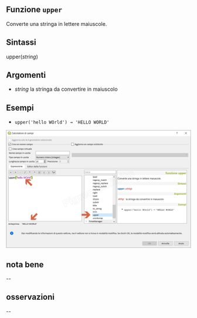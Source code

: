 ## Funzione `upper`

Converte una stringa in lettere maiuscole.

## Sintassi

upper(_string_)

## Argomenti

* _string_ la stringa da convertire in maiuscolo

## Esempi

* `upper('hello WOrld') → 'HELLO WORLD'`

![](/img/stringhe_di_testo/upper/upper1.png)

## nota bene

--

## osservazioni

--